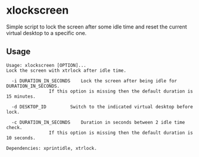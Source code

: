 # xlockscreen

Simple script to lock the screen after some idle time and reset the current virtual desktop to a specific one.

## Usage

~~~
Usage: xlockscreen [OPTION]...
Lock the screen with xtrlock after idle time.

  -i DURATION_IN_SECONDS	Lock the screen after being idle for DURATION_IN_SECONDS.
				If this option is missing then the default duration is 15 minutes.

  -d DESKTOP_ID			Switch to the indicated virtual desktop before lock.

  -c DURATION_IN_SECONDS	Duration in seconds between 2 idle time check.
				If this option is missing then the default duration is 10 seconds.

Dependencies: xprintidle, xtrlock.
~~~
